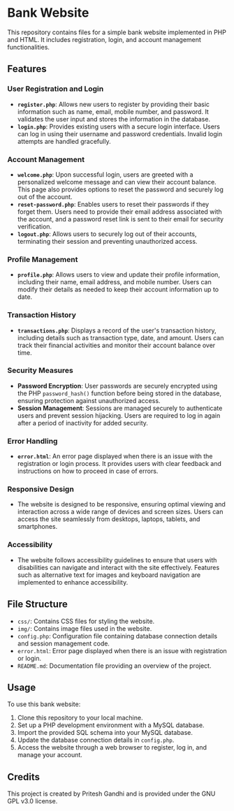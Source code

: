 # Bank Website

This repository contains files for a simple bank website implemented in PHP and HTML. It includes registration, login, and account management functionalities.

## Features

### User Registration and Login
- **`register.php`**: Allows new users to register by providing their basic information such as name, email, mobile number, and password. It validates the user input and stores the information in the database.
- **`login.php`**: Provides existing users with a secure login interface. Users can log in using their username and password credentials. Invalid login attempts are handled gracefully.

### Account Management
- **`welcome.php`**: Upon successful login, users are greeted with a personalized welcome message and can view their account balance. This page also provides options to reset the password and securely log out of the account.
- **`reset-password.php`**: Enables users to reset their passwords if they forget them. Users need to provide their email address associated with the account, and a password reset link is sent to their email for security verification.
- **`logout.php`**: Allows users to securely log out of their accounts, terminating their session and preventing unauthorized access.

### Profile Management
- **`profile.php`**: Allows users to view and update their profile information, including their name, email address, and mobile number. Users can modify their details as needed to keep their account information up to date.

### Transaction History
- **`transactions.php`**: Displays a record of the user's transaction history, including details such as transaction type, date, and amount. Users can track their financial activities and monitor their account balance over time.

### Security Measures
- **Password Encryption**: User passwords are securely encrypted using the PHP `password_hash()` function before being stored in the database, ensuring protection against unauthorized access.
- **Session Management**: Sessions are managed securely to authenticate users and prevent session hijacking. Users are required to log in again after a period of inactivity for added security.

### Error Handling
- **`error.html`**: An error page displayed when there is an issue with the registration or login process. It provides users with clear feedback and instructions on how to proceed in case of errors.

### Responsive Design
- The website is designed to be responsive, ensuring optimal viewing and interaction across a wide range of devices and screen sizes. Users can access the site seamlessly from desktops, laptops, tablets, and smartphones.

### Accessibility
- The website follows accessibility guidelines to ensure that users with disabilities can navigate and interact with the site effectively. Features such as alternative text for images and keyboard navigation are implemented to enhance accessibility.

## File Structure

- `css/`: Contains CSS files for styling the website.
- `img/`: Contains image files used in the website.
- `config.php`: Configuration file containing database connection details and session management code.
- `error.html`: Error page displayed when there is an issue with registration or login.
- `README.md`: Documentation file providing an overview of the project.

## Usage

To use this bank website:

1. Clone this repository to your local machine.
2. Set up a PHP development environment with a MySQL database.
3. Import the provided SQL schema into your MySQL database.
4. Update the database connection details in `config.php`.
5. Access the website through a web browser to register, log in, and manage your account.

## Credits

This project is created by Pritesh Gandhi and is provided under the GNU GPL v3.0 license.
